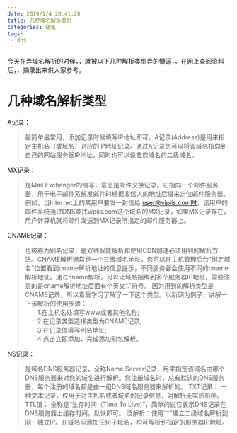 ```yaml
---
date: 2019/1/4 20:41:20
title: 几种域名解析类型
categories: 随笔
tags: 
 - dns
---
```


今天在弄域名解析的时候，，就被以下几种解析类型弄的懵逼，，在网上查阅资料后，，摘录出来供大家参考。

<!--more-->
# 几种域名解析类型
A记录：
>最简单最常用，添加记录时候填写IP地址即可。A记录(Address)是用来指定主机名（或域名）对应的IP地址记录。通过A记录您可以将该域名指向到自己的网站服务器IP地址，同时也可以设置您域名的二级域名。 

 MX记录：
>是Mail Exchanger的缩写，意思是邮件交换记录。它指向一个邮件服务器，用于电子邮件系统发邮件时根据收信人的地址后缀来定位邮件服务器。例如，当Internet上的某用户要发一封信给 user@vipiis.com时，该用户的邮件系统通过DNS查找vipiis.com这个域名的MX记录，如果MX记录存在， 用户计算机就将邮件发送到MX记录所指定的邮件服务器上。 

CNAME记录：
>也被称为别名记录，是双线智能解析和使用CDN加速必须用到的解析方法。CNAME解析通常是一个三级域名地址，您可以在主机管理后台"绑定域名"位置看到cname解析地址的信息提示，不同服务器会使用不同的cname解析地址。通过cname解析，可以让域名捆绑到多个服务器IP地址，需要注意的是cname解析地址后面有个英文“.”符号。 因为用到的解析类型是CNAME记录，所以着重学习了解了一下这个类型。以新网为例子，讲解一下该解析的使用步骤：</br>
&emsp;&emsp;1.在主机名处填写www或者其他名称;</br>
&emsp;&emsp;2.在记录类型选择类型为CNAME记录;</br>
&emsp;&emsp;3.在记录值填写别名地址;</br>
&emsp;&emsp;4.点击立即添加，完成添加别名解析。

NS记录：
>是域名DNS服务器记录，全称Name Server记录，用来指定该域名由哪个DNS服务器来对您的域名进行解析。您注册域名时，总有默认的DNS服务器，每个注册的域名都是由一组DNS域名服务器来解析的。
TXT记录：
>一种文本记录，仅用于对主机名或者域名的记录信息，对解析无实质影响。
TTL值：
>全称是“生存时间（Time To Live)”，简单的说它表示DNS记录在DNS服务器上缓存时间。默认即可。 
泛解析：使用“*”建立二级域名解析到同一独立IP。在域名前添加任何子域名，均可解析到指定的服务器IP地址。 